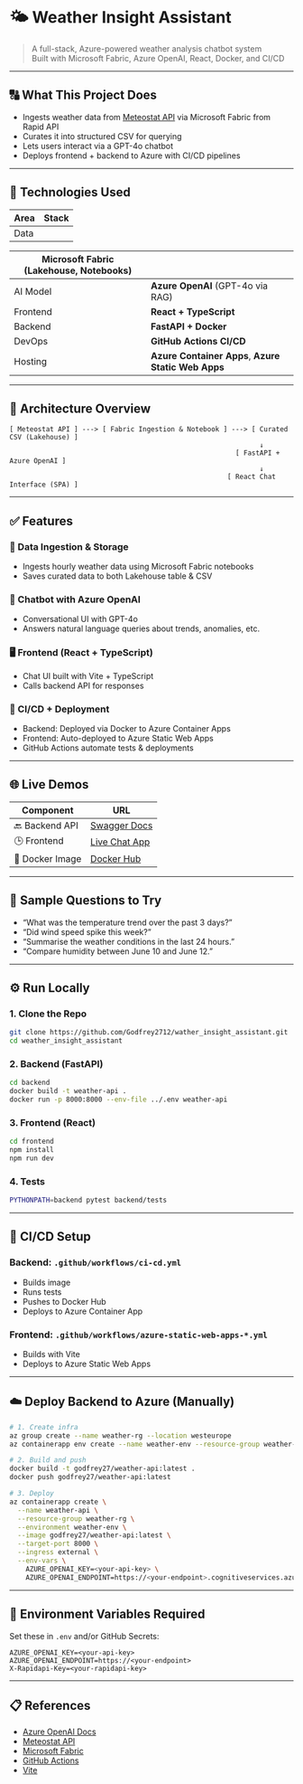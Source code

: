 # 🌤️ Weather Insight Assistant

> A full-stack, Azure-powered weather analysis chatbot system\
> Built with Microsoft Fabric, Azure OpenAI, React, Docker, and CI/CD

---

## 🔠 What This Project Does

- Ingests weather data from [Meteostat API](https://dev.meteostat.net/api/) via Microsoft Fabric from Rapid API
- Curates it into structured CSV for querying
- Lets users interact via a GPT-4o chatbot
- Deploys frontend + backend to Azure with CI/CD pipelines

---

## 🔧 Technologies Used

| Area | Stack |
| ---- | ----- |
| Data |       |

| **Microsoft Fabric** (Lakehouse, Notebooks) |                                                     |
| ------------------------------------------- | --------------------------------------------------- |
| AI Model                                    | **Azure OpenAI** (GPT-4o via RAG)                   |
| Frontend                                    | **React + TypeScript**                              |
| Backend                                     | **FastAPI + Docker**                                |
| DevOps                                      | **GitHub Actions CI/CD**                            |
| Hosting                                     | **Azure Container Apps**, **Azure Static Web Apps** |

---

## 📁 Architecture Overview

```text
[ Meteostat API ] ---> [ Fabric Ingestion & Notebook ] ---> [ Curated CSV (Lakehouse) ]
                                                              ↓
                                                        [ FastAPI + Azure OpenAI ]
                                                              ↓
                                                      [ React Chat Interface (SPA) ]
```

---

## ✅ Features

### 📡 Data Ingestion & Storage

- Ingests hourly weather data using Microsoft Fabric notebooks
- Saves curated data to both Lakehouse table & CSV

### 💬 Chatbot with Azure OpenAI

- Conversational UI with GPT-4o
- Answers natural language queries about trends, anomalies, etc.

### 🖥️ Frontend (React + TypeScript)

- Chat UI built with Vite + TypeScript
- Calls backend API for responses

### 🚀 CI/CD + Deployment

- Backend: Deployed via Docker to Azure Container Apps
- Frontend: Auto-deployed to Azure Static Web Apps
- GitHub Actions automate tests & deployments

---

## 🌐 Live Demos

| Component       | URL                                                                                              |
| --------------- | ------------------------------------------------------------------------------------------------ |
| 🔙 Backend API  | [Swagger Docs](https://weather-api.victorioussea-d774307a.westeurope.azurecontainerapps.io/docs) |
| 🕒 Frontend     | [Live Chat App](https://blue-desert-0f166e803.2.azurestaticapps.net/)                            |
| 🐳 Docker Image | [Docker Hub](https://hub.docker.com/r/godfrey27/weather-api)                                     |

---

## 🥞 Sample Questions to Try

- “What was the temperature trend over the past 3 days?”
- “Did wind speed spike this week?”
- “Summarise the weather conditions in the last 24 hours.”
- “Compare humidity between June 10 and June 12.”

---

## ⚙️ Run Locally

### 1. Clone the Repo

```bash
git clone https://github.com/Godfrey2712/wather_insight_assistant.git
cd weather_insight_assistant
```

### 2. Backend (FastAPI)

```bash
cd backend
docker build -t weather-api .
docker run -p 8000:8000 --env-file ../.env weather-api
```

### 3. Frontend (React)

```bash
cd frontend
npm install
npm run dev
```

### 4. Tests

```bash
PYTHONPATH=backend pytest backend/tests
```

---

## 🤖 CI/CD Setup

### Backend: `.github/workflows/ci-cd.yml`

- Builds image
- Runs tests
- Pushes to Docker Hub
- Deploys to Azure Container App

### Frontend: `.github/workflows/azure-static-web-apps-*.yml`

- Builds with Vite
- Deploys to Azure Static Web Apps

---

## ☁️ Deploy Backend to Azure (Manually)

```bash
# 1. Create infra
az group create --name weather-rg --location westeurope
az containerapp env create --name weather-env --resource-group weather-rg --location westeurope

# 2. Build and push
docker build -t godfrey27/weather-api:latest .
docker push godfrey27/weather-api:latest

# 3. Deploy
az containerapp create \
  --name weather-api \
  --resource-group weather-rg \
  --environment weather-env \
  --image godfrey27/weather-api:latest \
  --target-port 8000 \
  --ingress external \
  --env-vars \
    AZURE_OPENAI_KEY=<your-api-key> \
    AZURE_OPENAI_ENDPOINT=https://<your-endpoint>.cognitiveservices.azure.com/
```

---

## 🔐 Environment Variables Required

Set these in `.env` and/or GitHub Secrets:

```env
AZURE_OPENAI_KEY=<your-api-key>
AZURE_OPENAI_ENDPOINT=https://<your-endpoint>
X-Rapidapi-Key=<your-rapidapi-key>
```

---

## 📋 References

- [Azure OpenAI Docs](https://learn.microsoft.com/en-us/azure/cognitive-services/openai/)
- [Meteostat API](https://dev.meteostat.net/api/)
- [Microsoft Fabric](https://learn.microsoft.com/en-us/fabric/)
- [GitHub Actions](https://docs.github.com/en/actions)
- [Vite](https://vitejs.dev/)
